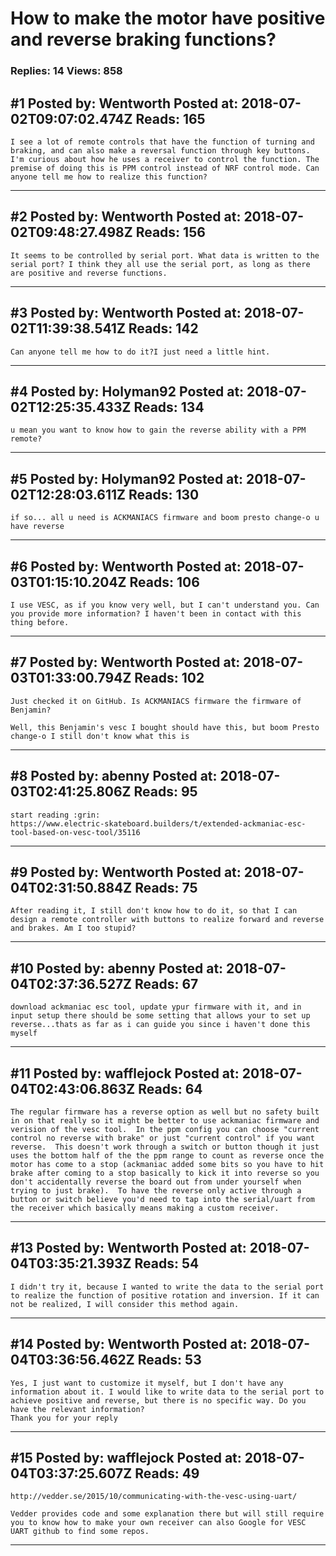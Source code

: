 # How to make the motor have positive and reverse braking functions?

### Replies: 14 Views: 858

## \#1 Posted by: Wentworth Posted at: 2018-07-02T09:07:02.474Z Reads: 165

```
I see a lot of remote controls that have the function of turning and braking, and can also make a reversal function through key buttons. I'm curious about how he uses a receiver to control the function. The premise of doing this is PPM control instead of NRF control mode. Can anyone tell me how to realize this function?
```

---
## \#2 Posted by: Wentworth Posted at: 2018-07-02T09:48:27.498Z Reads: 156

```
It seems to be controlled by serial port. What data is written to the serial port? I think they all use the serial port, as long as there are positive and reverse functions.
```

---
## \#3 Posted by: Wentworth Posted at: 2018-07-02T11:39:38.541Z Reads: 142

```
Can anyone tell me how to do it?I just need a little hint.
```

---
## \#4 Posted by: Holyman92 Posted at: 2018-07-02T12:25:35.433Z Reads: 134

```
u mean you want to know how to gain the reverse ability with a PPM remote?
```

---
## \#5 Posted by: Holyman92 Posted at: 2018-07-02T12:28:03.611Z Reads: 130

```
if so... all u need is ACKMANIACS firmware and boom presto change-o u have reverse
```

---
## \#6 Posted by: Wentworth Posted at: 2018-07-03T01:15:10.204Z Reads: 106

```
I use VESC, as if you know very well, but I can't understand you. Can you provide more information? I haven't been in contact with this thing before.
```

---
## \#7 Posted by: Wentworth Posted at: 2018-07-03T01:33:00.794Z Reads: 102

```
Just checked it on GitHub. Is ACKMANIACS firmware the firmware of Benjamin?

Well, this Benjamin's vesc I bought should have this, but boom Presto change-o I still don't know what this is
```

---
## \#8 Posted by: abenny Posted at: 2018-07-03T02:41:25.806Z Reads: 95

```
start reading :grin:
https://www.electric-skateboard.builders/t/extended-ackmaniac-esc-tool-based-on-vesc-tool/35116
```

---
## \#9 Posted by: Wentworth Posted at: 2018-07-04T02:31:50.884Z Reads: 75

```
After reading it, I still don't know how to do it, so that I can design a remote controller with buttons to realize forward and reverse and brakes. Am I too stupid?
```

---
## \#10 Posted by: abenny Posted at: 2018-07-04T02:37:36.527Z Reads: 67

```
download ackmaniac esc tool, update ypur firmware with it, and in input setup there should be some setting that allows your to set up reverse...thats as far as i can guide you since i haven't done this myself
```

---
## \#11 Posted by: wafflejock Posted at: 2018-07-04T02:43:06.863Z Reads: 64

```
The regular firmware has a reverse option as well but no safety built in on that really so it might be better to use ackmaniac firmware and verision of the vesc tool.  In the ppm config you can choose "current control no reverse with brake" or just "current control" if you want reverse.  This doesn't work through a switch or button though it just uses the bottom half of the the ppm range to count as reverse once the motor has come to a stop (ackmaniac added some bits so you have to hit brake after coming to a stop basically to kick it into reverse so you don't accidentally reverse the board out from under yourself when trying to just brake).  To have the reverse only active through a button or switch believe you'd need to tap into the serial/uart from the receiver which basically means making a custom receiver.
```

---
## \#13 Posted by: Wentworth Posted at: 2018-07-04T03:35:21.393Z Reads: 54

```
I didn't try it, because I wanted to write the data to the serial port to realize the function of positive rotation and inversion. If it can not be realized, I will consider this method again.
```

---
## \#14 Posted by: Wentworth Posted at: 2018-07-04T03:36:56.462Z Reads: 53

```
Yes, I just want to customize it myself, but I don't have any information about it. I would like to write data to the serial port to achieve positive and reverse, but there is no specific way. Do you have the relevant information?
Thank you for your reply
```

---
## \#15 Posted by: wafflejock Posted at: 2018-07-04T03:37:25.607Z Reads: 49

```
http://vedder.se/2015/10/communicating-with-the-vesc-using-uart/

Vedder provides code and some explanation there but will still require you to know how to make your own receiver can also Google for VESC UART github to find some repos.
```

---
